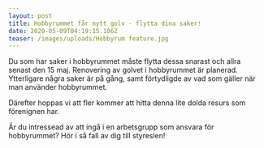 ```yaml
---
layout: post
title: Hobbyrummet får nytt golv - flytta dina saker!
date: 2020-05-09T04:19:15.106Z
teaser: /images/uploads/Hobbyrum feature.jpg
---
```

Du som har saker i hobbyrummet måste flytta dessa snarast och allra senast den 15 maj. Renovering av golvet i hobbyrummet är planerad. Ytterligare några saker är på gång, samt förtydligde av vad som gäller när man använder hobbyrummet. 

Därefter hoppas vi att fler kommer att hitta denna lite dolda resurs som förenignen har. 

Är du intressead av att ingå i en arbetsgrupp som ansvara för hobbyrummet? Hör i så fall av dig till styreslen!